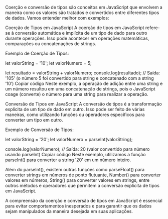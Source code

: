 Coerção e conversão de tipos são conceitos em JavaScript que envolvem a maneira como os valores são tratados e convertidos entre diferentes tipos de dados. Vamos entender melhor com exemplos:

Coerção de Tipos em JavaScript
A coerção de tipos em JavaScript refere-se à conversão automática e implícita de um tipo de dado para outro durante operações. Isso pode acontecer em operações matemáticas, comparações ou concatenações de strings.

Exemplo de Coerção de Tipos:

let valorString = '10';
let valorNumero = 5;

let resultado = valorString + valorNumero;
console.log(resultado); // Saída: '105' (o número 5 foi convertido para string e concatenado com a string ‘10’)
Copiar código
Neste exemplo, a operação de adição entre uma string e um número resultou em uma concatenação de strings, pois o JavaScript coage (converte) o número para uma string para realizar a operação.

Conversão de Tipos em JavaScript
A conversão de tipos é a transformação explícita de um tipo de dado em outro. Isso pode ser feito de várias maneiras, como utilizando funções ou operadores específicos para converter um tipo em outro.

Exemplo de Conversão de Tipos:

let valorString = '20';
let valorNumero = parseInt(valorString);

console.log(valorNumero); // Saída: 20 (valor convertido para número usando parseInt)
Copiar código
Neste exemplo, utilizamos a função parseInt() para converter a string '20' em um número inteiro.

Além do parseInt(), existem outras funções como parseFloat() para converter strings em números de ponto flutuante, Number() para converter valores em números, String() para converter valores em strings, entre outros métodos e operadores que permitem a conversão explícita de tipos em JavaScript.

A compreensão da coerção e conversão de tipos em JavaScript é essencial para evitar comportamentos inesperados e para garantir que os dados sejam manipulados da maneira desejada em suas aplicações.
